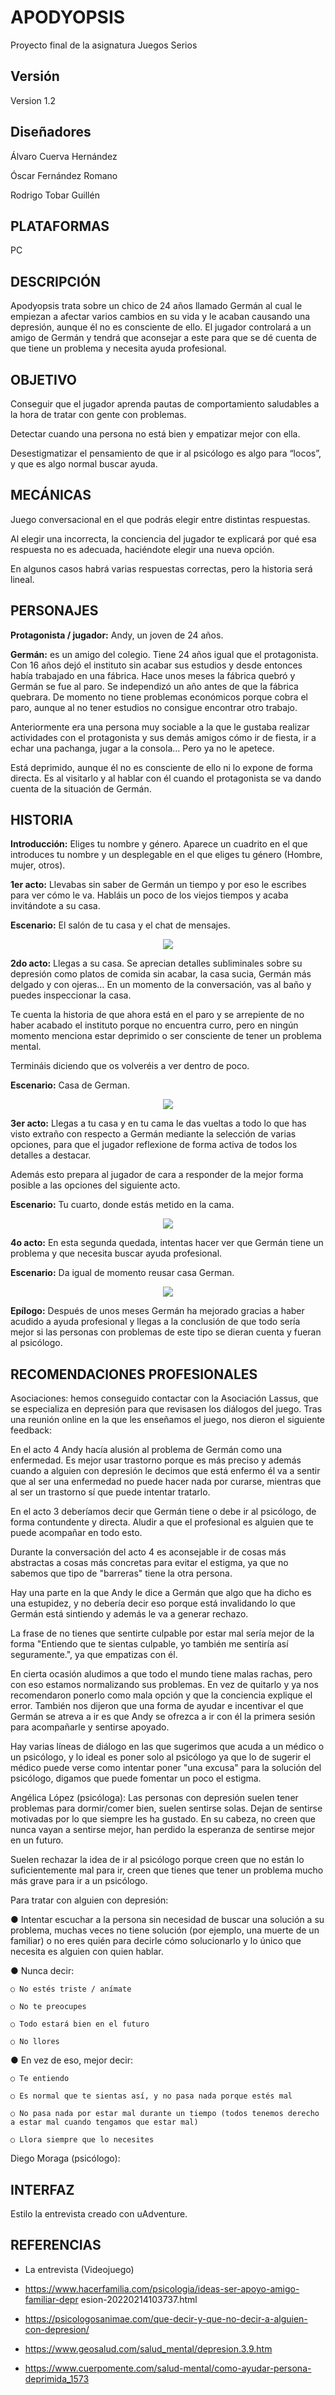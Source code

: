 # APODYOPSIS
Proyecto final de la asignatura Juegos Serios

## Versión
Version 1.2

## Diseñadores 
Álvaro Cuerva Hernández

Óscar Fernández Romano

Rodrigo Tobar Guillén

## PLATAFORMAS
PC

## DESCRIPCIÓN
Apodyopsis trata sobre un chico de 24 años llamado Germán al cual le empiezan a afectar varios cambios en su vida y le acaban causando una depresión, aunque él no es consciente de ello. El jugador controlará a un amigo de Germán y tendrá que aconsejar a este para que se dé cuenta de que tiene un problema y necesita ayuda profesional.

## OBJETIVO
Conseguir que el jugador aprenda pautas de comportamiento saludables a la hora
de tratar con gente con problemas.

Detectar cuando una persona no está bien y empatizar mejor con ella.

Desestigmatizar el pensamiento de que ir al psicólogo es algo para “locos”, y que es
algo normal buscar ayuda.

## MECÁNICAS
Juego conversacional en el que podrás elegir entre distintas respuestas.

Al elegir una incorrecta, la conciencia del jugador te explicará por qué esa respuesta
no es adecuada, haciéndote elegir una nueva opción.

En algunos casos habrá varias respuestas correctas, pero la historia será lineal.

## PERSONAJES
**Protagonista / jugador:** Andy, un joven de 24 años.

**Germán:** es un amigo del colegio. Tiene 24 años igual que el protagonista.
Con 16 años dejó el instituto sin acabar sus estudios y desde entonces había
trabajado en una fábrica. Hace unos meses la fábrica quebró y Germán se fue al
paro. Se independizó un año antes de que la fábrica quebrara. De momento no tiene
problemas económicos porque cobra el paro, aunque al no tener estudios no
consigue encontrar otro trabajo.

Anteriormente era una persona muy sociable a la que le gustaba realizar actividades
con el protagonista y sus demás amigos cómo ir de fiesta, ir a echar una pachanga,
jugar a la consola… Pero ya no le apetece.

Está deprimido, aunque él no es consciente de ello ni lo expone de forma directa.
Es al visitarlo y al hablar con él cuando el protagonista se va dando cuenta de la situación de Germán.

## HISTORIA
**Introducción:** Eliges tu nombre y género.
Aparece un cuadrito en el que introduces tu nombre y un desplegable en el que eliges tu género (Hombre, mujer, otros).

**1er acto:** Llevabas sin saber de Germán un tiempo y por eso le escribes para ver cómo le va. Habláis un poco de los viejos tiempos y acaba invitándote a su casa.

**Escenario:** El salón de tu casa y el chat de mensajes.

<p align="center" width="400">
  <img src="https://github.com/OskarFreestyle/JS_Grupo1/blob/main/Assets/Apodyopsis/GDD%20images/DialogoActo1.png">
</p>

**2do acto:** Llegas a su casa. Se aprecian detalles subliminales sobre su depresión como platos de comida sin acabar, la casa sucia, Germán más delgado y con ojeras…
En un momento de la conversación, vas al baño y puedes inspeccionar la casa.

Te cuenta la historia de que ahora está en el paro y se arrepiente de no haber acabado el instituto porque no encuentra curro, pero en ningún momento menciona estar deprimido o ser consciente de tener un problema mental.

Termináis diciendo que os volveréis a ver dentro de poco.

**Escenario:** Casa de German.

<p align="center" width="400">
  <img src="https://github.com/OskarFreestyle/JS_Grupo1/blob/main/Assets/Apodyopsis/GDD%20images/DialogoActo2.png">
</p>

**3er acto:** Llegas a tu casa y en tu cama le das vueltas a todo lo que has visto extraño con respecto a Germán mediante la selección de varias opciones, para que el jugador reflexione de forma activa de todos los detalles a destacar.

Además esto prepara al jugador de cara a responder de la mejor forma posible a las opciones del siguiente acto.

**Escenario:** Tu cuarto, donde estás metido en la cama.

<p align="center" width="400">
  <img src="https://github.com/OskarFreestyle/JS_Grupo1/blob/main/Assets/Apodyopsis/GDD%20images/DialogoActo3.png">
</p>

**4o acto:** En esta segunda quedada, intentas hacer ver que Germán tiene un problema y que necesita buscar ayuda profesional.

**Escenario:** Da igual de momento reusar casa German.

<p align="center" width="400">
  <img src="https://github.com/OskarFreestyle/JS_Grupo1/blob/main/Assets/Apodyopsis/GDD%20images/DialogoActo4.png">
</p>

**Epílogo:** Después de unos meses Germán ha mejorado gracias a haber acudido a ayuda profesional y llegas a la conclusión de que todo sería mejor si las personas con problemas de este tipo se dieran cuenta y fueran al psicólogo.

## RECOMENDACIONES PROFESIONALES

Asociaciones: hemos conseguido contactar con la Asociación Lassus, que se especializa en depresión para que revisasen los diálogos del juego. Tras una reunión online en la que les enseñamos el juego, nos dieron el siguiente feedback:

En el acto 4 Andy hacía alusión al problema de Germán como una enfermedad. Es mejor usar trastorno porque es más preciso y además cuando a alguien con depresión le decimos que está enfermo él va a sentir que al ser una enfermedad no puede hacer nada por curarse, mientras que al ser un trastorno sí que puede intentar tratarlo.

En el acto 3 deberíamos decir que Germán tiene o debe ir al psicólogo, de forma contundente y directa.
Aludir a que el profesional es alguien que te puede acompañar en todo esto.

Durante la conversación del acto 4 es aconsejable ir de cosas más abstractas a cosas más concretas para evitar el estigma, ya que no sabemos que tipo de "barreras" tiene la otra persona.

Hay una parte en la que Andy le dice a Germán que algo que ha dicho es una estupidez, y no debería decir eso porque está invalidando lo que Germán está sintiendo y además le va a generar rechazo.

La frase de no tienes que sentirte culpable por estar mal sería mejor de la forma "Entiendo que te sientas culpable, yo también me sentiría así seguramente.", ya que empatizas con él.

En cierta ocasión aludimos a que todo el mundo tiene malas rachas, pero con eso estamos normalizando sus problemas. En vez de quitarlo y ya nos recomendaron ponerlo como mala opción y que la conciencia explique el error.
También nos dijeron que una forma de ayudar e incentivar el que Germán se atreva a ir es que Andy se ofrezca a ir con él la primera sesión para acompañarle y sentirse apoyado.

Hay varias líneas de diálogo en las que sugerimos que acuda a un médico o un psicólogo, y lo ideal es poner solo al psicólogo ya que lo de sugerir el médico puede verse como intentar poner "una excusa" para la solución del psicólogo, digamos que puede fomentar un poco el estigma.


Angélica López (psicóloga):
Las personas con depresión suelen tener problemas para dormir/comer bien, suelen
sentirse solas. Dejan de sentirse motivadas por lo que siempre les ha gustado. En
su cabeza, no creen que nunca vayan a sentirse mejor, han perdido la esperanza de
sentirse mejor en un futuro.

Suelen rechazar la idea de ir al psicólogo porque creen que no están lo suficientemente mal para ir, creen que tienes que tener un problema mucho más
grave para ir a un psicólogo.

Para tratar con alguien con depresión:

  ● Intentar escuchar a la persona sin necesidad de buscar una solución a su problema, muchas veces no tiene solución (por ejemplo, una muerte de un familiar) o no eres quién para decirle cómo solucionarlo y lo único que necesita es alguien con quien hablar.

  ● Nunca decir:
    
    ○ No estés triste / anímate
    
    ○ No te preocupes
    
    ○ Todo estará bien en el futuro
    
    ○ No llores

  ● En vez de eso, mejor decir:
    
    ○ Te entiendo
    
    ○ Es normal que te sientas así, y no pasa nada porque estés mal
    
    ○ No pasa nada por estar mal durante un tiempo (todos tenemos derecho a estar mal cuando tengamos que estar mal)
    
    ○ Llora siempre que lo necesites
    
Diego Moraga (psicólogo):


## INTERFAZ
Estilo la entrevista creado con uAdventure.

## REFERENCIAS
- La entrevista (Videojuego)

- https://www.hacerfamilia.com/psicologia/ideas-ser-apoyo-amigo-familiar-depr
esion-20220214103737.html

- https://psicologosanimae.com/que-decir-y-que-no-decir-a-alguien-con-depresion/

- https://www.geosalud.com/salud_mental/depresion.3.9.htm

- https://www.cuerpomente.com/salud-mental/como-ayudar-persona-deprimida_1573

